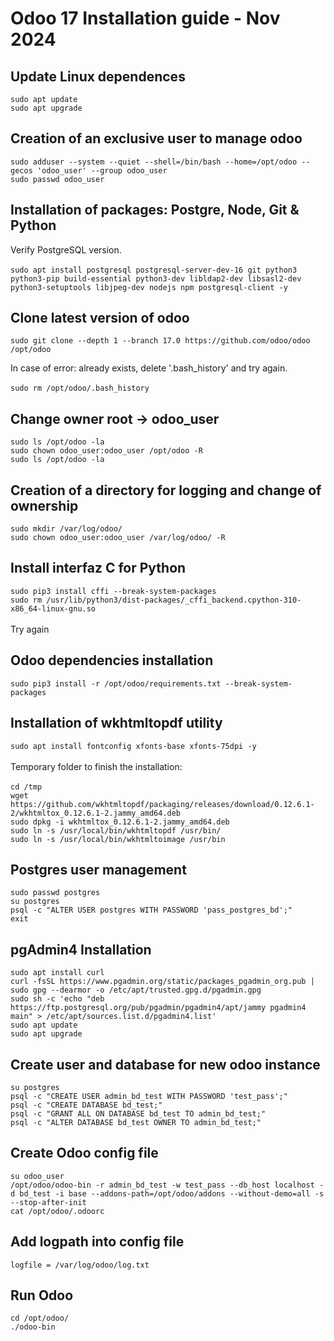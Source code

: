 # Odoo 17 Installation guide - Nov 2024
## Update Linux dependences

`sudo apt update`<br>
`sudo apt upgrade`

## Creation of an exclusive user to manage odoo
`sudo adduser --system --quiet --shell=/bin/bash --home=/opt/odoo --gecos 'odoo_user' --group odoo_user`<br>
`sudo passwd odoo_user`

## Installation of packages: Postgre, Node, Git & Python<br>
Verify PostgreSQL version.<br><br>
`sudo apt install postgresql postgresql-server-dev-16 git python3 python3-pip build-essential python3-dev libldap2-dev libsasl2-dev python3-setuptools libjpeg-dev nodejs npm postgresql-client -y`

## Clone latest version of odoo
`sudo git clone --depth 1 --branch 17.0 https://github.com/odoo/odoo /opt/odoo`<br>

In case of error: already exists, delete '.bash_history' and try again.<br><br>
`sudo rm /opt/odoo/.bash_history`

## Change owner root -> odoo_user
`sudo ls /opt/odoo -la` <br>
`sudo chown odoo_user:odoo_user /opt/odoo -R`<br>
`sudo ls /opt/odoo -la`

## Creation of a directory for logging and change of ownership
`sudo mkdir /var/log/odoo/`<br>
`sudo chown odoo_user:odoo_user /var/log/odoo/ -R`

## Install interfaz C for Python
`sudo pip3 install cffi --break-system-packages`<br>
`sudo rm /usr/lib/python3/dist-packages/_cffi_backend.cpython-310-x86_64-linux-gnu.so`<br><br>
Try again

## Odoo dependencies installation
`sudo pip3 install -r /opt/odoo/requirements.txt --break-system-packages`

## Installation of wkhtmltopdf utility
`sudo apt install fontconfig xfonts-base xfonts-75dpi -y`<br><br>
Temporary folder to finish the installation:<br><br>
`cd /tmp`<br>
`wget https://github.com/wkhtmltopdf/packaging/releases/download/0.12.6.1-2/wkhtmltox_0.12.6.1-2.jammy_amd64.deb`<br>
`sudo dpkg -i wkhtmltox_0.12.6.1-2.jammy_amd64.deb`<br>
`sudo ln -s /usr/local/bin/wkhtmltopdf /usr/bin/`<br>
`sudo ln -s /usr/local/bin/wkhtmltoimage /usr/bin`

## Postgres user management
`sudo passwd postgres`<br>
`su postgres`<br>
`psql -c "ALTER USER postgres WITH PASSWORD 'pass_postgres_bd';"`<br>
`exit`

## pgAdmin4 Installation
`sudo apt install curl`<br>
`curl -fsSL https://www.pgadmin.org/static/packages_pgadmin_org.pub | sudo gpg --dearmor -o /etc/apt/trusted.gpg.d/pgadmin.gpg`<br>
`sudo sh -c 'echo "deb https://ftp.postgresql.org/pub/pgadmin/pgadmin4/apt/jammy pgadmin4 main" > /etc/apt/sources.list.d/pgadmin4.list'`<br>
`sudo apt update`<br>
`sudo apt upgrade`<br>

## Create user and database for new odoo instance
`su postgres`<br>
`psql -c "CREATE USER admin_bd_test WITH PASSWORD 'test_pass';"`<br>
`psql -c "CREATE DATABASE bd_test;"`<br>
`psql -c "GRANT ALL ON DATABASE bd_test TO admin_bd_test;"`<br>
`psql -c "ALTER DATABASE bd_test OWNER TO admin_bd_test;"`

## Create Odoo config file
`su odoo_user`<br>
`/opt/odoo/odoo-bin -r admin_bd_test -w test_pass --db_host localhost -d bd_test -i base --addons-path=/opt/odoo/addons --without-demo=all -s --stop-after-init`<br>
`cat /opt/odoo/.odoorc`

## Add logpath into config file
`logfile = /var/log/odoo/log.txt`

## Run Odoo
`cd /opt/odoo/`<br>
`./odoo-bin`
